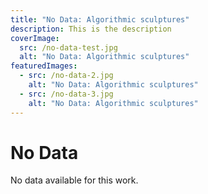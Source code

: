 ```yaml
---
title: "No Data: Algorithmic sculptures"
description: This is the description
coverImage:
  src: /no-data-test.jpg
  alt: "No Data: Algorithmic sculptures"
featuredImages:
  - src: /no-data-2.jpg
    alt: "No Data: Algorithmic sculptures"
  - src: /no-data-3.jpg
    alt: "No Data: Algorithmic sculptures"
---
```


# No Data

No data available for this work.
